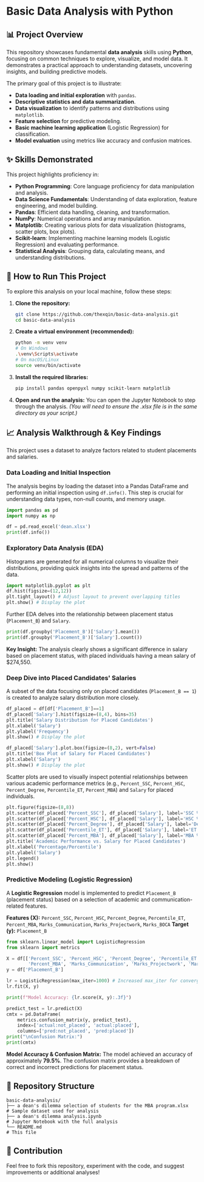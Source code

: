# Basic Data Analysis with Python

## 📊 Project Overview

This repository showcases fundamental **data analysis** skills using **Python**, focusing on common techniques to explore, visualize, and model data. It demonstrates a practical approach to understanding datasets, uncovering insights, and building predictive models.

The primary goal of this project is to illustrate:

* **Data loading and initial exploration** with `pandas`.
* **Descriptive statistics and data summarization**.
* **Data visualization** to identify patterns and distributions using `matplotlib`.
* **Feature selection** for predictive modeling.
* **Basic machine learning application** (Logistic Regression) for classification.
* **Model evaluation** using metrics like accuracy and confusion matrices.

## ✨ Skills Demonstrated

This project highlights proficiency in:

* **Python Programming**: Core language proficiency for data manipulation and analysis.
* **Data Science Fundamentals**: Understanding of data exploration, feature engineering, and model building.
* **Pandas**: Efficient data handling, cleaning, and transformation.
* **NumPy**: Numerical operations and array manipulation.
* **Matplotlib**: Creating various plots for data visualization (histograms, scatter plots, box plots).
* **Scikit-learn**: Implementing machine learning models (Logistic Regression) and evaluating performance.
* **Statistical Analysis**: Grouping data, calculating means, and understanding distributions.

## 🚀 How to Run This Project

To explore this analysis on your local machine, follow these steps:

1.  **Clone the repository:**
    ```bash
    git clone https://github.com/thexqin/basic-data-analysis.git
    cd basic-data-analysis
    ```
    
2.  **Create a virtual environment (recommended):**
    ```bash
    python -m venv venv
    # On Windows
    .\venv\Scripts\activate
    # On macOS/Linux
    source venv/bin/activate
    ```

3.  **Install the required libraries:**
    ```bash
    pip install pandas openpyxl numpy scikit-learn matplotlib
    ```

4.  **Open and run the analysis:**
    You can open the Jupyter Notebook to step through the analysis.
    *(You will need to ensure the .xlsx file is in the same directory as your script.)*

## 📈 Analysis Walkthrough & Key Findings

This project uses a dataset to analyze factors related to student placements and salaries.

### Data Loading and Initial Inspection

The analysis begins by loading the dataset into a Pandas DataFrame and performing an initial inspection using `df.info()`. This step is crucial for understanding data types, non-null counts, and memory usage.

```python
import pandas as pd
import numpy as np

df = pd.read_excel('dean.xlsx')
print(df.info())
```

### Exploratory Data Analysis (EDA)

Histograms are generated for all numerical columns to visualize their distributions, providing quick insights into the spread and patterns of the data.

```python
import matplotlib.pyplot as plt
df.hist(figsize=(12,12))
plt.tight_layout() # Adjust layout to prevent overlapping titles
plt.show() # Display the plot
```

Further EDA delves into the relationship between placement status (`Placement_B`) and `Salary`.

```python
print(df.groupby('Placement_B')['Salary'].mean())
print(df.groupby('Placement_B')['Salary'].count())
```
**Key Insight:** The analysis clearly shows a significant difference in salary based on placement status, with placed individuals having a mean salary of $274,550.

### Deep Dive into Placed Candidates' Salaries

A subset of the data focusing only on placed candidates (`Placement_B == 1`) is created to analyze salary distribution more closely.

```python
df_placed = df[df['Placement_B']==1]
df_placed['Salary'].hist(figsize=(8,4), bins=35)
plt.title('Salary Distribution for Placed Candidates')
plt.xlabel('Salary')
plt.ylabel('Frequency')
plt.show() # Display the plot

df_placed['Salary'].plot.box(figsize=(8,2), vert=False)
plt.title('Box Plot of Salary for Placed Candidates')
plt.xlabel('Salary')
plt.show() # Display the plot
```

Scatter plots are used to visually inspect potential relationships between various academic performance metrics (e.g., `Percent_SSC`, `Percent_HSC`, `Percent_Degree`, `Percentile_ET`, `Percent_MBA`) and `Salary` for placed individuals.

```python
plt.figure(figsize=(8,8))
plt.scatter(df_placed['Percent_SSC'], df_placed['Salary'], label='SSC %')
plt.scatter(df_placed['Percent_HSC'], df_placed['Salary'], label='HSC %')
plt.scatter(df_placed['Percent_Degree'], df_placed['Salary'], label='Degree %')
plt.scatter(df_placed['Percentile_ET'], df_placed['Salary'], label='ET Percentile')
plt.scatter(df_placed['Percent_MBA'], df_placed['Salary'], label='MBA %')
plt.title('Academic Performance vs. Salary for Placed Candidates')
plt.xlabel('Percentage/Percentile')
plt.ylabel('Salary')
plt.legend()
plt.show()
```

### Predictive Modeling (Logistic Regression)

A **Logistic Regression** model is implemented to predict `Placement_B` (placement status) based on a selection of academic and communication-related features.

**Features (X):** `Percent_SSC`, `Percent_HSC`, `Percent_Degree`, `Percentile_ET`, `Percent_MBA`, `Marks_Communication`, `Marks_Projectwork`, `Marks_BOCA`
**Target (y):** `Placement_B`

```python
from sklearn.linear_model import LogisticRegression
from sklearn import metrics

X = df[['Percent_SSC', 'Percent_HSC', 'Percent_Degree', 'Percentile_ET',
        'Percent_MBA', 'Marks_Communication', 'Marks_Projectwork', 'Marks_BOCA']]
y = df['Placement_B']

lr = LogisticRegression(max_iter=1000) # Increased max_iter for convergence
lr.fit(X, y)

print(f"Model Accuracy: {lr.score(X, y):.3f}")

predict_test = lr.predict(X)
cmtx = pd.DataFrame(
    metrics.confusion_matrix(y, predict_test),
    index=['actual:not_placed', 'actual:placed'],
    columns=['pred:not_placed', 'pred:placed'])
print("\nConfusion Matrix:")
print(cmtx)
```

**Model Accuracy & Confusion Matrix:** The model achieved an accuracy of approximately **79.5%**. The confusion matrix provides a breakdown of correct and incorrect predictions for placement status.

## 📂 Repository Structure

```
basic-data-analysis/
├── a dean's dilemma selection of students for the MBA program.xlsx    # Sample dataset used for analysis
├── a dean's dilemma analysis.ipynb                                    # Jupyter Notebook with the full analysis
└── README.md                                                          # This file
```

## 🤝 Contribution

Feel free to fork this repository, experiment with the code, and suggest improvements or additional analyses!
